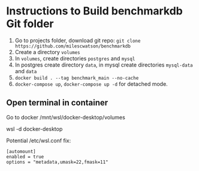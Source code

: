 # Instructions to Build benchmarkdb Git folder
1. Go to projects folder, download git repo: `git clone https://github.com/milescwatson/benchmarkdb`
2. Create a directory `volumes`
3. In `volumes`, create directories `postgres` and `mysql`
4. In postgres create directory `data`, in mysql create directories `mysql-data` and `data`
5. `docker build . --tag benchmark_main --no-cache`
6. `docker-compose up`, `docker-compose up -d` for detached mode.

## Open terminal in container
Go to docker 
/mnt/wsl/docker-desktop/volumes



wsl -d docker-desktop

Potential /etc/wsl.conf fix:
```
[automount]
enabled = true
options = "metadata,umask=22,fmask=11"
```